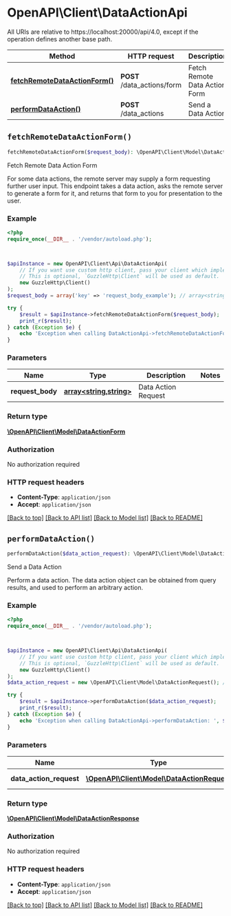 # OpenAPI\Client\DataActionApi

All URIs are relative to https://localhost:20000/api/4.0, except if the operation defines another base path.

| Method | HTTP request | Description |
| ------------- | ------------- | ------------- |
| [**fetchRemoteDataActionForm()**](DataActionApi.md#fetchRemoteDataActionForm) | **POST** /data_actions/form | Fetch Remote Data Action Form |
| [**performDataAction()**](DataActionApi.md#performDataAction) | **POST** /data_actions | Send a Data Action |


## `fetchRemoteDataActionForm()`

```php
fetchRemoteDataActionForm($request_body): \OpenAPI\Client\Model\DataActionForm
```

Fetch Remote Data Action Form

For some data actions, the remote server may supply a form requesting further user input. This endpoint takes a data action, asks the remote server to generate a form for it, and returns that form to you for presentation to the user.

### Example

```php
<?php
require_once(__DIR__ . '/vendor/autoload.php');



$apiInstance = new OpenAPI\Client\Api\DataActionApi(
    // If you want use custom http client, pass your client which implements `GuzzleHttp\ClientInterface`.
    // This is optional, `GuzzleHttp\Client` will be used as default.
    new GuzzleHttp\Client()
);
$request_body = array('key' => 'request_body_example'); // array<string,string> | Data Action Request

try {
    $result = $apiInstance->fetchRemoteDataActionForm($request_body);
    print_r($result);
} catch (Exception $e) {
    echo 'Exception when calling DataActionApi->fetchRemoteDataActionForm: ', $e->getMessage(), PHP_EOL;
}
```

### Parameters

| Name | Type | Description  | Notes |
| ------------- | ------------- | ------------- | ------------- |
| **request_body** | [**array<string,string>**](../Model/string.md)| Data Action Request | |

### Return type

[**\OpenAPI\Client\Model\DataActionForm**](../Model/DataActionForm.md)

### Authorization

No authorization required

### HTTP request headers

- **Content-Type**: `application/json`
- **Accept**: `application/json`

[[Back to top]](#) [[Back to API list]](../../README.md#endpoints)
[[Back to Model list]](../../README.md#models)
[[Back to README]](../../README.md)

## `performDataAction()`

```php
performDataAction($data_action_request): \OpenAPI\Client\Model\DataActionResponse
```

Send a Data Action

Perform a data action. The data action object can be obtained from query results, and used to perform an arbitrary action.

### Example

```php
<?php
require_once(__DIR__ . '/vendor/autoload.php');



$apiInstance = new OpenAPI\Client\Api\DataActionApi(
    // If you want use custom http client, pass your client which implements `GuzzleHttp\ClientInterface`.
    // This is optional, `GuzzleHttp\Client` will be used as default.
    new GuzzleHttp\Client()
);
$data_action_request = new \OpenAPI\Client\Model\DataActionRequest(); // \OpenAPI\Client\Model\DataActionRequest | Data Action Request

try {
    $result = $apiInstance->performDataAction($data_action_request);
    print_r($result);
} catch (Exception $e) {
    echo 'Exception when calling DataActionApi->performDataAction: ', $e->getMessage(), PHP_EOL;
}
```

### Parameters

| Name | Type | Description  | Notes |
| ------------- | ------------- | ------------- | ------------- |
| **data_action_request** | [**\OpenAPI\Client\Model\DataActionRequest**](../Model/DataActionRequest.md)| Data Action Request | |

### Return type

[**\OpenAPI\Client\Model\DataActionResponse**](../Model/DataActionResponse.md)

### Authorization

No authorization required

### HTTP request headers

- **Content-Type**: `application/json`
- **Accept**: `application/json`

[[Back to top]](#) [[Back to API list]](../../README.md#endpoints)
[[Back to Model list]](../../README.md#models)
[[Back to README]](../../README.md)
